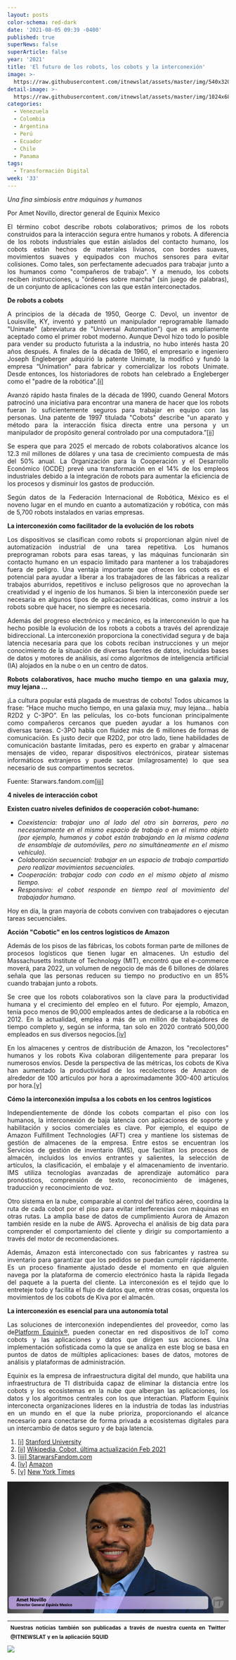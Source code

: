 ```yaml
---
layout: posts
color-schema: red-dark
date: '2021-08-05 09:39 -0400'
published: true
superNews: false
superArticle: false
year: '2021'
title: 'El futuro de los robots, los cobots y la interconexión'
image: >-
  https://raw.githubusercontent.com/itnewslat/assets/master/img/540x320/Amet-Novillo-p.jpg
detail-image: >-
  https://raw.githubusercontent.com/itnewslat/assets/master/img/1024x680/Amet-Novillo-g.jpg
categories:
  - Venezuela
  - Colombia
  - Argentina
  - Perú
  - Ecuador
  - Chile
  - Panama
tags:
  - Transformación Digital
week: '33'
---
```

<p style="text-align: justify;"><em>Una fina simbiosis entre máquinas y humanos</em></p>
<p style="text-align: justify;">Por Amet Novillo, director general de Equinix Mexico</p>
<p style="text-align: justify;">El término cobot describe robots colaborativos; primos de los robots construidos para la interacción segura entre humanos y robots. A diferencia de los robots industriales que están aislados del contacto humano, los cobots están hechos de materiales livianos, con bordes suaves, movimientos suaves y equipados con muchos sensores para evitar colisiones. Como tales, son perfectamente adecuados para trabajar junto a los humanos como "compañeros de trabajo". Y a menudo, los cobots reciben instrucciones, u "órdenes sobre marcha" (sin juego de palabras), de un conjunto de aplicaciones con las que están interconectados.</p>
<p style="text-align: justify;"><strong>De robots a cobots</strong></p>
<p style="text-align: justify;">A principios de la década de 1950, George C. Devol, un inventor de Louisville, KY, inventó y patentó un manipulador reprogramable llamado "Unimate" (abreviatura de "Universal Automation") que es ampliamente aceptado como el primer robot moderno. Aunque Devol hizo todo lo posible para vender su producto futurista a la industria, no hubo interés hasta 20 años después. A finales de la década de 1960, el empresario e ingeniero Joseph Engleberger adquirió la patente Unimate, la modificó y fundó la empresa “Unimation” para fabricar y comercializar los robots Unimate. Desde entonces, los historiadores de robots han celebrado a Engleberger como el "padre de la robótica".<a href="https://blog.equinix.com/blog/2021/05/13/the-future-of-robots-cobots-and-interconnection/#_edn1">[i]</a></p>
<p style="text-align: justify;">Avanzó rápido hasta finales de la década de 1990, cuando General Motors patrocinó una iniciativa para encontrar una manera de hacer que los robots fueran lo suficientemente seguros para trabajar en equipo con las personas. Una patente de 1997 titulada "Cobots" describe "un aparato y método para la interacción física directa entre una persona y un manipulador de propósito general controlado por una computadora.”<a href="https://blog.equinix.com/blog/2021/05/13/the-future-of-robots-cobots-and-interconnection/#_edn2">[ii]</a></p>
<p style="text-align: justify;">Se espera que para 2025 el mercado de robots colaborativos alcance los 12.3 mil millones de dólares y una tasa de crecimiento compuesta de más del 50% anual. La Organización para la Cooperación y el Desarrollo Económico (OCDE) prevé una transformación en el 14% de los empleos industriales debido a la integración de robots para aumentar la eficiencia de los procesos y disminuir los gastos de producción.</p>
<p style="text-align: justify;">Según datos de la Federación Internacional de Robótica, México es el noveno lugar en el mundo en cuanto a automatización y robótica, con más de 5,700 robots instalados en varias empresas.</p>
<p style="text-align: justify;"><strong>La interconexión como facilitador de la evolución de los robots</strong></p>
<p style="text-align: justify;">Los dispositivos se clasifican como robots si proporcionan algún nivel de automatización industrial de una tarea repetitiva. Los humanos preprograman robots para esas tareas, y las máquinas funcionarán sin contacto humano en un espacio limitado para mantener a los trabajadores fuera de peligro. Una ventaja importante que ofrecen los cobots es el potencial para ayudar a liberar a los trabajadores de las fábricas a realizar trabajos aburridos, repetitivos e incluso peligrosos que no aprovechan la creatividad y el ingenio de los humanos. Si bien la interconexión puede ser necesaria en algunos tipos de aplicaciones robóticas, como instruir a los robots sobre qué hacer, no siempre es necesaria.</p>
<p style="text-align: justify;">Además del progreso electrónico y mecánico, es la interconexión lo que ha hecho posible la evolución de los robots a cobots a través del aprendizaje bidireccional. La interconexión proporciona la conectividad segura y de baja latencia necesaria para que los cobots reciban instrucciones y un mejor conocimiento de la situación de diversas fuentes de datos, incluidas bases de datos y motores de análisis, así como algoritmos de inteligencia artificial (IA) alojados en la nube o en un centro de datos.</p>
<p style="text-align: justify;"><strong>Robots colaborativos, hace mucho mucho tiempo en una galaxia muy, muy lejana ...</strong></p>
<p style="text-align: justify;">¡La cultura popular está plagada de muestras de cobots! Todos ubicamos la frase: “Hace mucho mucho tiempo, en una galaxia muy, muy lejana… había R2D2 y C-3PO”. En las películas, los co-bots funcionan principalmente como compañeros cercanos que pueden ayudar a los humanos con diversas tareas. C-3PO habla con fluidez más de 6 millones de formas de comunicación. Es justo decir que R2D2, por otro lado, tiene habilidades de comunicación bastante limitadas, pero es experto en grabar y almacenar mensajes de video, reparar dispositivos electrónicos, piratear sistemas informáticos extranjeros y puede sacar (milagrosamente) lo que sea necesario de sus compartimentos secretos.</p>
<p style="text-align: justify;">Fuente: Starwars.fandom.com<a href="https://blog.equinix.com/blog/2021/05/13/the-future-of-robots-cobots-and-interconnection/#_edn3">[iii]</a></p>
<p style="text-align: justify;"><strong>4 niveles de interacción cobot</strong></p>
<p style="text-align: justify;"><strong>Existen cuatro niveles definidos de cooperación cobot-humano:</strong></p>

<ul style="list-style-type: disc; text-align: justify;">
	<li><em>Coexistencia: trabajar uno al lado del otro sin barreras, pero no necesariamente en el mismo espacio de trabajo o en el mismo objeto (por ejemplo, humanos y cobot están trabajando en la misma cadena de ensamblaje de automóviles, pero no simultáneamente en el mismo vehículo).</em></li>
	<li><em>Colaboración secuencial: trabajar en un espacio de trabajo compartido pero realizar movimientos secuenciales.</em></li>
	<li><em>Cooperación: trabajar codo con codo en el mismo objeto al mismo tiempo.</em></li>
	<li><em>Responsivo: el cobot responde en tiempo real al movimiento del trabajador humano.</em></li>
</ul>
<p style="text-align: justify;">Hoy en día, la gran mayoría de cobots conviven con trabajadores o ejecutan tareas secuenciales.</p>
<p style="text-align: justify;"><strong>Acción "Cobotic" en los centros logísticos de Amazon</strong></p>
<p style="text-align: justify;">Además de los pisos de las fábricas, los cobots forman parte de millones de procesos logísticos que tienen lugar en almacenes. Un estudio del Massachusetts Institute of Technology (MIT), encontró que el e-commerce moverá, para 2022, un volumen de negocio de más de 6 billones de dólares señala que las personas reducen su tiempo no productivo en un 85% cuando trabajan junto a robots.</p>
<p style="text-align: justify;">Se cree que los robots colaborativos son la clave para la productividad humana y el crecimiento del empleo en el futuro. Por ejemplo, Amazon, tenía poco menos de 90,000 empleados antes de dedicarse a la robótica en 2012. En la actualidad, emplea a más de un millón de trabajadores de tiempo completo y, según se informa, tan solo en 2020 contrató 500,000 empleados en sus diversos negocios.<a href="https://blog.equinix.com/blog/2021/05/13/the-future-of-robots-cobots-and-interconnection/#_edn4">[iv]</a></p>
<p style="text-align: justify;">En los almacenes y centros de distribución de Amazon, los "recolectores" humanos y los robots Kiva colaboran diligentemente para preparar los numerosos envíos. Desde la perspectiva de las métricas, los cobots de Kiva han aumentado la productividad de los recolectores de Amazon de alrededor de 100 artículos por hora a aproximadamente 300-400 artículos por hora.<a href="https://blog.equinix.com/blog/2021/05/13/the-future-of-robots-cobots-and-interconnection/#_edn6">[v]</a></p>
<p style="text-align: justify;"><strong>Cómo la interconexión impulsa a los cobots en los centros logísticos</strong></p>
<p style="text-align: justify;">Independientemente de dónde los cobots compartan el piso con los humanos, la interconexión de baja latencia con aplicaciones de soporte y habilitación y socios comerciales es clave. Por ejemplo, el equipo de Amazon Fulfillment Technologies (AFT) crea y mantiene los sistemas de gestión de almacenes de la empresa. Entre estos se encuentran los Servicios de gestión de inventario (IMS), que facilitan los procesos de almacén, incluidos los envíos entrantes y salientes, la selección de artículos, la clasificación, el embalaje y el almacenamiento de inventario. IMS utiliza tecnologías avanzadas de aprendizaje automático para pronósticos, comprensión de texto, reconocimiento de imágenes, traducción y reconocimiento de voz.</p>
<p style="text-align: justify;">Otro sistema en la nube, comparable al control del tráfico aéreo, coordina la ruta de cada cobot por el piso para evitar interferencias con máquinas en otras rutas. La amplia base de datos de cumplimiento Aurora de Amazon también reside en la nube de AWS. Aprovecha el análisis de big data para comprender el comportamiento del cliente y dirigir su comportamiento a través del motor de recomendaciones.</p>
<p style="text-align: justify;">Además, Amazon está interconectado con sus fabricantes y rastrea su inventario para garantizar que los pedidos se puedan cumplir rápidamente. Es un proceso finamente ajustado desde el momento en que alguien navega por la plataforma de comercio electrónico hasta la rápida llegada del paquete a la puerta del cliente. La interconexión es el tejido que lo entreteje todo y facilita el flujo de datos que, entre otras cosas, orquesta los movimientos de los cobots de Kiva por el almacén.</p>
<p style="text-align: justify;"><strong>La interconexión es esencial para una autonomía total</strong></p>
<p style="text-align: justify;">Las soluciones de interconexión independientes del proveedor, como las de<a href="https://www.equinix.lat/insights/platform-equinix">Platform Equinix®,</a> pueden conectar en red dispositivos de IoT como cobots y las aplicaciones y datos que dirigen sus acciones. Una implementación sofisticada como la que se analiza en este blog se basa en puntos de datos de múltiples aplicaciones: bases de datos, motores de análisis y plataformas de administración.</p>
<p style="text-align: justify;">Equinix es la empresa de infraestructura digital del mundo, que habilita una infraestructura de TI distribuida capaz de eliminar la distancia entre los cobots y los ecosistemas en la nube que albergan las aplicaciones, los datos y los algoritmos centrales con los que interactúan. Platform Equinix interconecta organizaciones líderes en la industria de todas las industrias en un mundo en el que la nube prioriza, proporcionando el alcance necesario para conectarse de forma privada a ecosistemas digitales para un intercambio de datos seguro y de baja latencia.</p>

<ol style="list-style-type: undefined;">
	<li style="text-align: justify;"><a href="https://blog.equinix.com/blog/2021/05/13/the-future-of-robots-cobots-and-interconnection/#_ednref1">[i]</a> <a href="https://cs.stanford.edu/people/eroberts/courses/soco/projects/1998-99/robotics/history.html">Stanford University</a></li>
	<li style="text-align: justify;"><a href="https://blog.equinix.com/blog/2021/05/13/the-future-of-robots-cobots-and-interconnection/#_ednref2">[ii]</a> <a href="https://en.wikipedia.org/wiki/Cobot">Wikipedia, Cobot, última actualización Feb 2021</a></li>
	<li style="text-align: justify;"><a href="https://starwars.fandom.com/wiki/R2-D2?file=ArtooTFA2-Fathead.png">[iii] StarwarsFandom.com</a></li>
	<li style="text-align: justify;"><a href="https://blog.equinix.com/blog/2021/05/13/the-future-of-robots-cobots-and-interconnection/#_ednref4">[iv]</a> <a href="https://aws.amazon.com/solutions/case-studies/amazon-fulfillment-aurora/">Amazon</a></li>
	<li style="text-align: justify;"><a href="https://blog.equinix.com/blog/2021/05/13/the-future-of-robots-cobots-and-interconnection/#_ednref6">[v]</a> <a href="https://www.nytimes.com/2019/07/03/business/economy/amazon-warehouse-labor-robots.html">New York Times</a></li>
</ol>

![](https://raw.githubusercontent.com/itnewslat/assets/master/img/540x320/Amet-Novillo-p.jpg)

<table style="height: 42px;" width="569">
<tbody>
<tr>
<td style="text-align: justify;"><sub><strong>Nuestras noticias también son publicadas a través de nuestra cuenta en Twitter <a href="https://twitter.com/itnewslat?lang=es">@ITNEWSLAT</a> y en la aplicación <a href="https://squidapp.co/en/">SQUID</a></strong></sub></td>
</tr>
</tbody>
</table>

<img src="https://tracker.metricool.com/c3po.jpg?hash=56f88a41e39ab42c063cc51676587a04"/>
